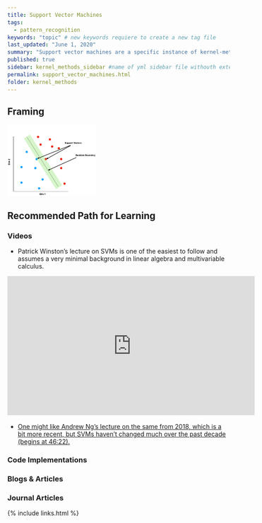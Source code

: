 ```yaml
---
title: Support Vector Machines
tags:
  - pattern_recognition
keywords: "topic" # new keywords requiere to create a new tag file
last_updated: "June 1, 2020"
summary: "Support vector machines are a specific instance of kernel-methods used for data classification."
published: true
sidebar: kernel_methods_sidebar #name of yml sidebar file withouth extension
permalink: support_vector_machines.html
folder: kernel_methods
---
```



## Framing

<img src= "pages/kernel_methods/svm.png" style="max-width: 200px;"/>

## Recommended Path for Learning

### Videos


<!--* <a href="https://www.youtube.com/watch?v=_PwhiWxHK8o" target="_blank">Patrick Winston’s lecture on SVMs is one of the easiest to follow and assumes a very minimal background in linear algebra and multivariable calculus.</a>-->

* Patrick Winston’s lecture on SVMs is one of the easiest to follow and assumes a very minimal background in linear algebra and multivariable calculus.
<iframe width="560" height="315" src="https://www.youtube.com/embed/_PwhiWxHK8o" frameborder="0" allow="accelerometer; autoplay; encrypted-media; gyroscope; picture-in-picture" allowfullscreen></iframe>

* <a href="https://youtu.be/lDwow4aOrtg?t=2782" target="_blank">One might like Andrew Ng’s lecture on the same from 2018, which is a bit more recent, but SVMs haven’t changed much over the past decade (begins at 46:22).</a>

### Code Implementations

### Blogs & Articles

### Journal Articles

{% include links.html %}
